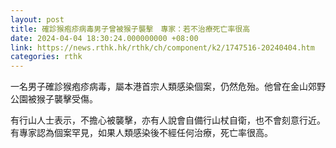 ```yaml
---
layout: post
title: 確診猴疱疹病毒男子曾被猴子襲擊　專家：若不治療死亡率很高
date: 2024-04-04 18:30:24.000000000 +08:00
link: https://news.rthk.hk/rthk/ch/component/k2/1747516-20240404.htm
categories: rthk
---
```


一名男子確診猴疱疹病毒，屬本港首宗人類感染個案，仍然危殆。他曾在金山郊野公園被猴子襲擊受傷。

有行山人士表示，不擔心被襲擊，亦有人說會自備行山杖自衛，也不會刻意行近。有專家認為個案罕見，如果人類感染後不經任何治療，死亡率很高。
